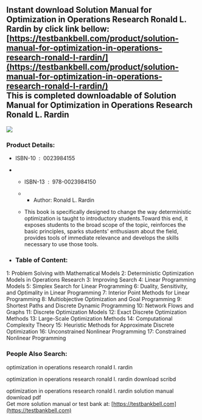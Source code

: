 Instant download **Solution Manual for Optimization in Operations Research Ronald L. Rardin** by click link bellow:  
[https://testbankbell.com/product/solution-manual-for-optimization-in-operations-research-ronald-l-rardin/](https://testbankbell.com/product/solution-manual-for-optimization-in-operations-research-ronald-l-rardin/)  
This is completed downloadable of Solution Manual for Optimization in Operations Research Ronald L. Rardin
----------------------------------------------------------------------------------------------------------


![](https://testbankbell.com/wp-content/uploads/2023/05/0023984155.jpg)
### Product Details:


* ISBN-10 ‏ : ‎ 0023984155
* * ISBN-13 ‏ : ‎ 978-0023984150
  * * Author: Ronald L. Rardin
   
  * This book is specifically designed to change the way deterministic optimization is taught to introductory students.Toward this end, it exposes students to the broad scope of the topic, reinforces the basic principles, sparks students' enthusiasm about the field, provides tools of immediate relevance and develops the skills necessary to use those tools.
 
* ### Table of Content:

1: Problem Solving with Mathematical Models 2: Deterministic Optimization Models in Operations Research 3: Improving Search 4: Linear Programming Models 5: Simplex Search for Linear Programming 6: Duality, Sensitivity, and Optimality in Linear Programming 7: Interior Point Methods for Linear Programming 8: Multiobjective Optimization and Goal Programming 9: Shortest Paths and Discrete Dynamic Programming 10: Network Flows and Graphs 11: Discrete Optimization Models 12: Exact Discrete Optimization Methods 13: Large-Scale Optimization Methods 14: Computational Complexity Theory 15: Heuristic Methods for Approximate Discrete Optimization 16: Unconstrained Nonlinear Programming 17: Constrained Nonlinear Programming


 ### People Also Search:


 optimization in operations research ronald l. rardin

 optimization in operations research ronald l. rardin download scribd

 optimization in operations research ronald l. rardin solution manual download pdf  
  Get more solution manual or test bank at: [https://testbankbell.com](https://testbankbell.com)

